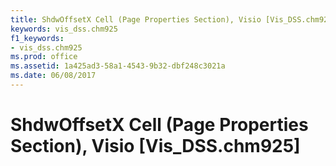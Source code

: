 ```yaml
---
title: ShdwOffsetX Cell (Page Properties Section), Visio [Vis_DSS.chm925]
keywords: vis_dss.chm925
f1_keywords:
- vis_dss.chm925
ms.prod: office
ms.assetid: 1a425ad3-58a1-4543-9b32-dbf248c3021a
ms.date: 06/08/2017
---
```



# ShdwOffsetX Cell (Page Properties Section), Visio [Vis_DSS.chm925]

